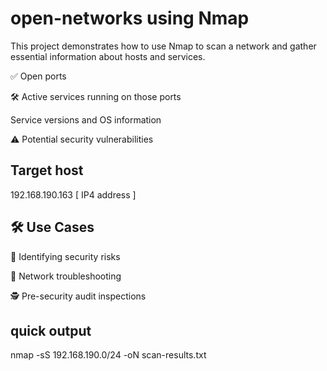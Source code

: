 # open-networks using Nmap
This project demonstrates how to use Nmap to scan a network and gather essential information about hosts and services.


✅ Open ports

🛠️ Active services running on those ports

 Service versions and OS information

⚠️ Potential security vulnerabilities

## Target host
192.168.190.163 [ IP4 address ]
## 🛠️ Use Cases
🔐 Identifying security risks

🔌 Network troubleshooting

🕵️ Pre-security audit inspections

## quick output 
nmap -sS 192.168.190.0/24 -oN scan-results.txt






